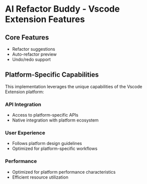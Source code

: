 # AI Refactor Buddy - Vscode Extension Features

## Core Features
- Refactor suggestions
- Auto-refactor preview
- Undo/redo support

## Platform-Specific Capabilities
This implementation leverages the unique capabilities of the Vscode Extension platform:

### API Integration
- Access to platform-specific APIs
- Native integration with platform ecosystem

### User Experience
- Follows platform design guidelines
- Optimized for platform-specific workflows

### Performance
- Optimized for platform performance characteristics
- Efficient resource utilization
